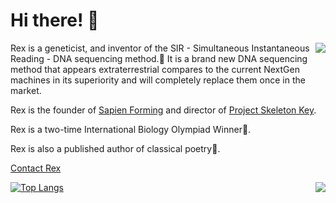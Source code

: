 # Hi there! 👋

<a href="https://github.com/RexRowan/github-readme-stats">
  <img align="right" src="https://github-readme-stats.vercel.app/api?username=RexRowan&show_icons=true&theme=tokyonight" />
</a>


Rex is a geneticist, and inventor of the SIR - Simultaneous Instantaneous Reading - DNA sequencing method.🧬 It is a brand new DNA sequencing method that appears extraterrestrial compares to the current NextGen machines in its superiority and will completely replace them once in the market.


Rex is the founder of [Sapien Forming](https://medium.com/sapien-forming) and director of [Project Skeleton Key](https://meanmachinerex.flounder.online/).


Rex is a two-time International Biology Olympiad Winner🥇.

Rex is also a published author of classical poetry📜. 

[Contact Rex](https://meanmachinerex.flounder.online/contact.gmi)

<a href="https://github.com/RexRowan/github-readme-stats">
  <img align="right" src="https://github-readme-stats.vercel.app/api/pin?username=RexRowan&repo=github-readme-stats&title_color=fff&icon_color=f9f9f9&text_color=9f9f9f&bg_color=151515" />
</a>



[![Top Langs](https://github-readme-stats.vercel.app/api/top-langs/?username=RexRowan&layout=compact)](https://github.com/RexRowan/github-readme-stats&title_color=fff&icon_color=f9f9f9&text_color=9f9f9f&bg_color=151515)


